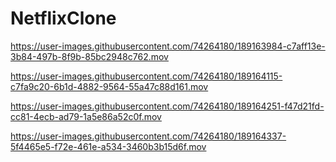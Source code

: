# NetflixClone



https://user-images.githubusercontent.com/74264180/189163984-c7aff13e-3b84-497b-8f9b-85bc2948c762.mov



https://user-images.githubusercontent.com/74264180/189164115-c7fa9c20-6b1d-4882-9564-55a47c88d161.mov



https://user-images.githubusercontent.com/74264180/189164251-f47d21fd-cc81-4ecb-ad79-1a5e86a52c0f.mov



https://user-images.githubusercontent.com/74264180/189164337-5f4465e5-f72e-461e-a534-3460b3b15d6f.mov

